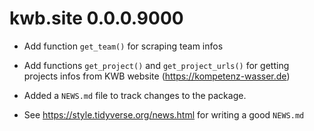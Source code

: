# kwb.site 0.0.0.9000

* Add function `get_team()` for scraping team infos

* Add functions `get_project()` and `get_project_urls()` for getting projects infos
 from KWB website (https://kompetenz-wasser.de)

* Added a `NEWS.md` file to track changes to the package.

* See https://style.tidyverse.org/news.html for writing a good `NEWS.md`
